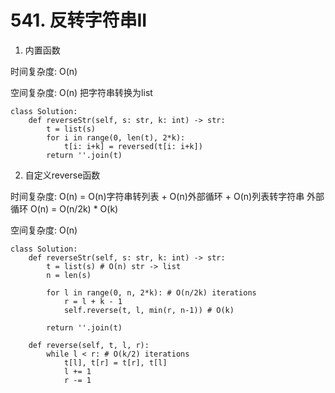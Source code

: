 # 541. 反转字符串II

1. 内置函数

时间复杂度: O(n)

空间复杂度: O(n) 把字符串转换为list

```python3
class Solution:
    def reverseStr(self, s: str, k: int) -> str:
        t = list(s)
        for i in range(0, len(t), 2*k):
            t[i: i+k] = reversed(t[i: i+k])
        return ''.join(t)
```

2. 自定义reverse函数

时间复杂度: O(n) = O(n)字符串转列表 + O(n)外部循环 + O(n)列表转字符串
          外部循环 O(n) = O(n/2k) * O(k)

空间复杂度: O(n)

```python3
class Solution:
    def reverseStr(self, s: str, k: int) -> str:
        t = list(s) # O(n) str -> list
        n = len(s)

        for l in range(0, n, 2*k): # O(n/2k) iterations
            r = l + k - 1
            self.reverse(t, l, min(r, n-1)) # O(k)
    
        return ''.join(t)

    def reverse(self, t, l, r):
        while l < r: # O(k/2) iterations
            t[l], t[r] = t[r], t[l]
            l += 1
            r -= 1
```
